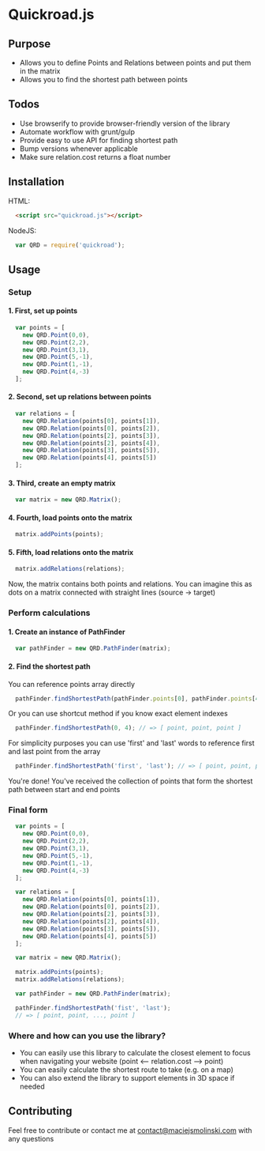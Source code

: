# Quickroad.js

## Purpose

* Allows you to define Points and Relations between points and put them in the matrix
* Allows you to find the shortest path between points


## Todos

* Use browserify to provide browser-friendly version of the library
* Automate workflow with grunt/gulp
* Provide easy to use API for finding shortest path
* Bump versions whenever applicable
* Make sure relation.cost returns a float number

## Installation

HTML:

``` html
  <script src="quickroad.js"></script>
```

NodeJS:

``` javascript
  var QRD = require('quickroad');
```

## Usage

### Setup

#### 1. First, set up points

``` javascript
  var points = [
    new QRD.Point(0,0),
    new QRD.Point(2,2),
    new QRD.Point(3,1),
    new QRD.Point(5,-1),
    new QRD.Point(1,-1),
    new QRD.Point(4,-3)
  ];
```

#### 2. Second, set up relations between points

``` javascript
  var relations = [
    new QRD.Relation(points[0], points[1]),
    new QRD.Relation(points[0], points[2]),
    new QRD.Relation(points[2], points[3]),
    new QRD.Relation(points[2], points[4]),
    new QRD.Relation(points[3], points[5]),
    new QRD.Relation(points[4], points[5])
  ];
```

#### 3. Third, create an empty matrix

``` javascript
  var matrix = new QRD.Matrix();
```

#### 4. Fourth, load points onto the matrix

``` javascript
  matrix.addPoints(points);
```

#### 5. Fifth, load relations onto the matrix

``` javascript
  matrix.addRelations(relations);
```

Now, the matrix contains both points and relations. You can imagine this as dots on a matrix connected with straight lines (source -> target)

### Perform calculations

#### 1. Create an instance of PathFinder

``` javascript
  var pathFinder = new QRD.PathFinder(matrix);
```

#### 2. Find the shortest path

You can reference points array directly

``` javascript
  pathFinder.findShortestPath(pathFinder.points[0], pathFinder.points[4]); // => [ point, point, point ]
```

Or you can use shortcut method if you know exact element indexes 

``` javascript
  pathFinder.findShortestPath(0, 4); // => [ point, point, point ]
```

For simplicity purposes you can use 'first' and 'last' words to reference first and last point from the array

``` javascript
  pathFinder.findShortestPath('first', 'last'); // => [ point, point, point ]
```

You're done! You've received the collection of points that form the shortest path between start and end points

### Final form

``` javascript
  var points = [
    new QRD.Point(0,0),
    new QRD.Point(2,2),
    new QRD.Point(3,1),
    new QRD.Point(5,-1),
    new QRD.Point(1,-1),
    new QRD.Point(4,-3)
  ];

  var relations = [
    new QRD.Relation(points[0], points[1]),
    new QRD.Relation(points[0], points[2]),
    new QRD.Relation(points[2], points[3]),
    new QRD.Relation(points[2], points[4]),
    new QRD.Relation(points[3], points[5]),
    new QRD.Relation(points[4], points[5])
  ];

  var matrix = new QRD.Matrix();

  matrix.addPoints(points);
  matrix.addRelations(relations);

  var pathFinder = new QRD.PathFinder(matrix);

  pathFinder.findShortestPath('fist', 'last');
  // => [ point, point, ..., point ]
```

### Where and how can you use the library?

* You can easily use this library to calculate the closest element to focus when navigating your website (point <-- relation.cost --> point)
* You can easily calculate the shortest route to take (e.g. on a map)
* You can also extend the library to support elements in 3D space if needed

## Contributing
Feel free to contribute or contact me at contact@maciejsmolinski.com with any questions

